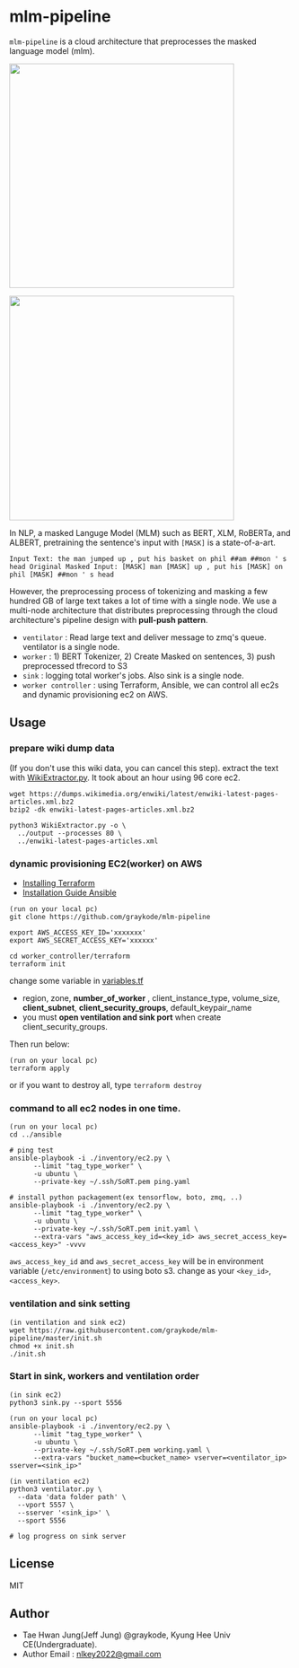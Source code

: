 # mlm-pipeline

`mlm-pipeline` is a cloud architecture that preprocesses the masked language model (mlm).

[<img width="400"
src="https://user-images.githubusercontent.com/32828768/49876264-ff2e4180-fdf0-11e8-9512-06ffe3ede9c5.png">](https://jalammar.github.io/illustrated-bert/)

<img src="https://i.imgur.com/9iZ0Gdl.png" height="400px;" />

In NLP, a masked Languge Model (MLM) such as BERT, XLM, RoBERTa, and ALBERT, pretraining the sentence's input with `[MASK]` is a state-of-a-art.

```text
Input Text: the man jumped up , put his basket on phil ##am ##mon ' s head Original Masked Input: [MASK] man [MASK] up , put his [MASK] on phil [MASK] ##mon ' s head
```

However, the preprocessing process of tokenizing and masking a few hundred GB of large text takes a lot of time with a single node. We use a multi-node architecture that distributes preprocessing through the cloud architecture's pipeline design with **pull-push pattern**.

- `ventilator` : Read large text and deliver message to zmq's queue. ventilator is a single node.
- `worker` : 1) BERT Tokenizer, 2) Create Masked on sentences, 3) push preprocessed tfrecord to S3
- `sink` : logging total worker's jobs. Also sink is a single node.
- `worker controller` : using Terraform, Ansible, we can control all ec2s and dynamic provisioning ec2 on AWS.



## Usage

### prepare wiki dump data

(If you don't use this wiki data, you can cancel this step). extract the text with
[WikiExtractor.py](https://github.com/attardi/wikiextractor). It took about an hour using 96 core ec2.

```shell
wget https://dumps.wikimedia.org/enwiki/latest/enwiki-latest-pages-articles.xml.bz2
bzip2 -dk enwiki-latest-pages-articles.xml.bz2

python3 WikiExtractor.py -o \
  ../output --processes 80 \
  ../enwiki-latest-pages-articles.xml
```




### dynamic provisioning EC2(worker) on AWS

- [Installing Terraform](https://learn.hashicorp.com/terraform/getting-started/install.html)
- [Installation Guide Ansible](https://docs.ansible.com/ansible/latest/installation_guide/intro_installation.html)

```shell
(run on your local pc)
git clone https://github.com/graykode/mlm-pipeline

export AWS_ACCESS_KEY_ID='xxxxxxx'
export AWS_SECRET_ACCESS_KEY='xxxxxx'

cd worker_controller/terraform
terraform init
```

change some variable in [variables.tf](https://github.com/graykode/mlm-pipeline/blob/master/worker_controller/terraform/variables.tf)

- region, zone, **number_of_worker** , client_instance_type, volume_size, **client_subnet**, **client_security_groups**, default_keypair_name
- you must **open ventilation and sink port** when create client_security_groups.

Then run below:

```shell
(run on your local pc)
terraform apply
```

or if you want to destroy all, type `terraform destroy`




### command to all ec2 nodes in one time.

```shell
(run on your local pc)
cd ../ansible

# ping test
ansible-playbook -i ./inventory/ec2.py \
      --limit "tag_type_worker" \
      -u ubuntu \
      --private-key ~/.ssh/SoRT.pem ping.yaml
      
# install python packagement(ex tensorflow, boto, zmq, ..)
ansible-playbook -i ./inventory/ec2.py \
      --limit "tag_type_worker" \
      -u ubuntu \
      --private-key ~/.ssh/SoRT.pem init.yaml \
      --extra-vars "aws_access_key_id=<key_id> aws_secret_access_key=<access_key>" -vvvv
```

`aws_access_key_id` and `aws_secret_access_key` will be in environment variable (`/etc/environment`) to using boto s3. change as your `<key_id>`, `<access_key>`.




### ventilation and sink setting

```shell
(in ventilation and sink ec2)
wget https://raw.githubusercontent.com/graykode/mlm-pipeline/master/init.sh
chmod +x init.sh
./init.sh
```



### Start in sink, workers and ventilation order

```shell
(in sink ec2)
python3 sink.py --sport 5556

(run on your local pc)
ansible-playbook -i ./inventory/ec2.py \
      --limit "tag_type_worker" \
      -u ubuntu \
      --private-key ~/.ssh/SoRT.pem working.yaml \
      --extra-vars "bucket_name=<bucket_name> vserver=<ventilator_ip> sserver=<sink_ip>"
      
(in ventilation ec2)
python3 ventilator.py \
  --data 'data folder path' \
  --vport 5557 \
  --sserver '<sink_ip>' \
  --sport 5556
  
# log progress on sink server
```



## License

MIT



## Author

- Tae Hwan Jung(Jeff Jung) @graykode, Kyung Hee Univ CE(Undergraduate).
- Author Email : [nlkey2022@gmail.com](mailto:nlkey2022@gmail.com)